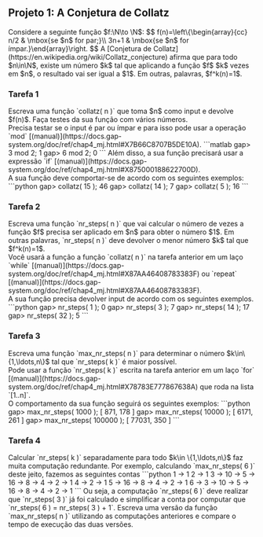 <link href="style.css" rel="stylesheet"></link>

## Projeto 1: A Conjetura de Collatz

$\newcommand{\N}{\mathbb N}$
<div class="problem">
Considere a seguinte função $f:\N\to \N$:
$$
    f(n)=\left\{\begin{array}{cc} n/2 & \mbox{se $n$ for par;}\\
    3n+1 & \mbox{se $n$ for ímpar.}\end{array}\right.
$$
A [Conjetura de Collatz](https://en.wikipedia.org/wiki/Collatz_conjecture) afirma que para todo $n\in\N$, existe um número $k$ tal que aplicando a função $f$ $k$ vezes em $n$, o resultado vai ser igual a $1$. Em outras, palavras, $f^k(n)=1$.
</div>

### Tarefa 1
<div class="subproblem">
Escreva uma função `collatz( n )` que toma $n$ como input e devolve $f(n)$. Faça testes da sua função com vários números. 
</div>

<div class="hint">
Precisa testar se o input é par ou ímpar e para isso pode usar a operação `mod` [(manual)](https://docs.gap-system.org/doc/ref/chap4_mj.html#X7B66C8707B5DE10A).
```matlab
gap> 3 mod 2;
1
gap> 6 mod 2;
0
```
Além disso, a sua função precisará usar a expressão `if` [(manual)](https://docs.gap-system.org/doc/ref/chap4_mj.html#X875000188622700D).
</div>

<div class="example_run">
A sua função deve comportar-se de acordo com os seguintes exemplos:
```python
gap> collatz( 15 );
46
gap> collatz( 14 );
7
gap> collatz( 5 );
16
```
</div>


### Tarefa 2
<div class="subproblem">
Escreva uma função `nr_steps( n )` que vai calcular o número de vezes a função $f$ precisa ser aplicado em $n$ para obter o número $1$. Em outras palavras,  `nr_steps( n )` deve devolver o menor número $k$ tal que $f^k(n)=1$.
</div>

<div class="hint">
Você usará a função a função `collatz( n )` na tarefa anterior em um laço `while` [(manual)](https://docs.gap-system.org/doc/ref/chap4_mj.html#X87AA46408783383F) ou `repeat` [(manual)](https://docs.gap-system.org/doc/ref/chap4_mj.html#X87AA46408783383F). 
</div>

<div class="example_run">
A sua função precisa devolver input de acordo com os seguintes exemplos.
```python
gap> nr_steps( 1 );
0
gap> nr_steps( 3 );
7
gap> nr_steps( 14 );
17
gap> nr_steps( 32 );
5
```
</div>


### Tarefa 3
<div class="subproblem">
Escreva uma função `max_nr_steps( n )` para determinar o número $k\in\{1,\ldots,n\}$ tal que `nr_steps( k )` é maior possível.
</div>

<div class="hint">
Pode usar a função `nr_steps( k )` escrita na tarefa anterior em um laço  `for` [(manual)](https://docs.gap-system.org/doc/ref/chap4_mj.html#X78783E777867638A) que roda na lista `[1..n]`. 
</div>

<div class="example_run">
O comportamento da sua função seguirá os seguintes exemplos:
```python
gap> max_nr_steps( 1000 );
[ 871, 178 ]
gap> max_nr_steps( 10000 );
[ 6171, 261 ]
gap> max_nr_steps( 100000 );
[ 77031, 350 ]
```
</div>

### Tarefa 4
<div class="subproblem">
Calcular `nr_steps( k )` separadamente para todo $k\in \{1,\ldots,n\}$ faz muita computação redundante. Por exemplo, calculando `max_nr_steps( 6 )` deste jeito, fazemos as seguintes contas 
```python
1 → 1 
2 → 1
3 → 10 → 5 → 16 → 8 → 4 → 2 → 1 
4 → 2 → 1 
5 → 16 → 8 → 4 → 2 → 1
6 → 3 → 10 → 5 → 16 → 8 → 4 → 2 → 1
```
Ou seja, a computação `nr_steps( 6 )` deve realizar que `nr_steps( 3 )` já foi calculado e simplificar a conta por computar que `nr_steps( 6 ) = nr_steps( 3 ) + 1`. Escreva uma versão da função `max_nr_steps( n )` utilizando as computações anteriores e compare o tempo de execução das duas versões.
</div>
